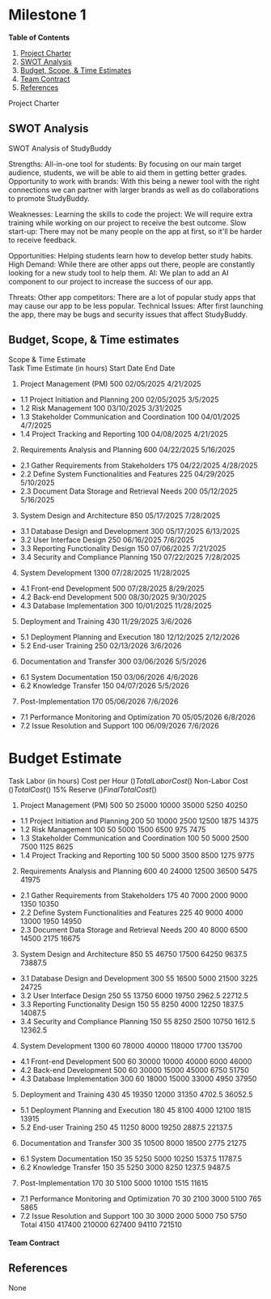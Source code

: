 # Milestone 1
**Table of Contents**
1. [Project Charter](#project-charter)
2. [SWOT Analysis](#swot-analysis)
3. [Budget, Scope, & Time Estimates](#budget-scope--time-estimates)
4. [Team Contract](#team-contract)
5. [References](#references)

Project Charter



## SWOT Analysis

SWOT Analysis of StudyBuddy

Strengths: 
All-in-one tool for students: By focusing on our main target audience, students, we will be able to aid them in getting better grades.
Opportunity to work with brands: With this being a newer tool with the right connections we can partner with larger brands as well as do collaborations to promote StudyBuddy.

Weaknesses: 
Learning the skills to code the project: We will require extra training while working on our project to receive the best outcome.
Slow start-up: There may not be many people on the app at first, so it'll be harder to receive feedback.

Opportunities:
 Helping students learn how to develop better study habits.
High Demand: While there are other apps out there, people are constantly looking for a new study tool to help them.
AI: We plan to add an AI component to our project to increase the success of our app.

Threats: 
Other app competitors: There are a lot of popular study apps that may cause our app to be less popular.
Technical Issues: After first launching the app, there may be bugs and security issues that affect StudyBuddy.


##  Budget, Scope, & Time estimates
Scope & Time Estimate							
Task	Time Estimate (in hours)	Start Date	End Date					
1. Project Management (PM)	500	02/05/2025	4/21/2025					
- 1.1 Project Initiation and Planning	200	02/05/2025	3/5/2025					
- 1.2 Risk Management	100	03/10/2025	3/31/2025					
- 1.3 Stakeholder Communication and Coordination	100	04/01/2025	4/7/2025					
- 1.4 Project Tracking and Reporting	100	04/08/2025	4/21/2025					
2. Requirements Analysis and Planning	600	04/22/2025	5/16/2025					
- 2.1 Gather Requirements from Stakeholders	175	04/22/2025	4/28/2025					
- 2.2 Define System Functionalities and Features	225	04/29/2025	5/10/2025					
- 2.3 Document Data Storage and Retrieval Needs	200	05/12/2025	5/16/2025					
3. System Design and Architecture	850	05/17/2025	7/28/2025					
- 3.1 Database Design and Development	300	05/17/2025	6/13/2025					
- 3.2 User Interface Design	250	06/16/2025	7/6/2025					
- 3.3 Reporting Functionality Design	150	07/06/2025	7/21/2025					
- 3.4 Security and Compliance Planning	150	07/22/2025	7/28/2025					
4. System Development	1300	07/28/2025	11/28/2025					
- 4.1 Front-end Development	500	07/28/2025	8/29/2025					
- 4.2 Back-end Development	500	08/30/2025	9/30/2025					
- 4.3 Database Implementation	300	10/01/2025	11/28/2025					
5. Deployment and Training	430	11/29/2025	3/6/2026					
- 5.1 Deployment Planning and Execution	180	12/12/2025	2/12/2026					
- 5.2 End-user Training	250	02/13/2026	3/6/2026					
6. Documentation and Transfer	300	03/06/2026	5/5/2026					
- 6.1 System Documentation	150	03/06/2026	4/6/2026					
- 6.2 Knowledge Transfer	150	04/07/2026	5/5/2026					
7. Post-Implementation	170	05/06/2026	7/6/2026					
- 7.1 Performance Monitoring and Optimization	70	05/05/2026	6/8/2026					
- 7.2 Issue Resolution and Support	100	06/09/2026	7/6/2026					

# Budget Estimate								
Task	Labor (in hours)	Cost per Hour ($)	Total Labor Cost ($)	Non-Labor Cost ($)	Total Cost ($)	15% Reserve ($)	Final Total Cost ($)	
1. Project Management (PM)	500	50	25000	10000	35000	5250	40250	
- 1.1 Project Initiation and Planning	200	50	10000	2500	12500	1875	14375	
- 1.2 Risk Management	100	50	5000	1500	6500	975	7475	
- 1.3 Stakeholder Communication and Coordination	100	50	5000	2500	7500	1125	8625	
- 1.4 Project Tracking and Reporting	100	50	5000	3500	8500	1275	9775	
2. Requirements Analysis and Planning	600	40	24000	12500	36500	5475	41975	
- 2.1 Gather Requirements from Stakeholders	175	40	7000	2000	9000	1350	10350	
- 2.2 Define System Functionalities and Features	225	40	9000	4000	13000	1950	14950	
- 2.3 Document Data Storage and Retrieval Needs	200	40	8000	6500	14500	2175	16675	
3. System Design and Architecture	850	55	46750	17500	64250	9637.5	73887.5	
- 3.1 Database Design and Development	300	55	16500	5000	21500	3225	24725	
- 3.2 User Interface Design	250	55	13750	6000	19750	2962.5	22712.5	
- 3.3 Reporting Functionality Design	150	55	8250	4000	12250	1837.5	14087.5	
- 3.4 Security and Compliance Planning	150	55	8250	2500	10750	1612.5	12362.5	
4. System Development	1300	60	78000	40000	118000	17700	135700	
- 4.1 Front-end Development	500	60	30000	10000	40000	6000	46000	
- 4.2 Back-end Development	500	60	30000	15000	45000	6750	51750	
- 4.3 Database Implementation	300	60	18000	15000	33000	4950	37950	
5. Deployment and Training	430	45	19350	12000	31350	4702.5	36052.5	
- 5.1 Deployment Planning and Execution	180	45	8100	4000	12100	1815	13915	
- 5.2 End-user Training	250	45	11250	8000	19250	2887.5	22137.5	
6. Documentation and Transfer	300	35	10500	8000	18500	2775	21275	
- 6.1 System Documentation	150	35	5250	5000	10250	1537.5	11787.5	
- 6.2 Knowledge Transfer	150	35	5250	3000	8250	1237.5	9487.5	
7. Post-Implementation	170	30	5100	5000	10100	1515	11615	
- 7.1 Performance Monitoring and Optimization	70	30	2100	3000	5100	765	5865	
- 7.2 Issue Resolution and Support	100	30	3000	2000	5000	750	5750	
Total	4150		417400	210000	627400	94110	721510	

#### Team Contract

## References
None
